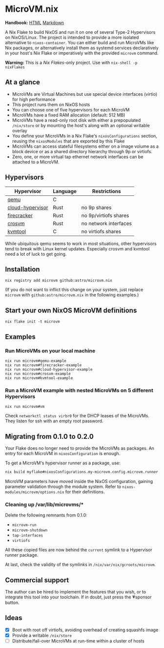 # MicroVM.nix

**Handbook:** [HTML](https://astro.github.io/microvm.nix/) [Markdown](./doc/src/SUMMARY.md)

A Nix Flake to build NixOS and run it on one of several Type-2
Hypervisors on NixOS/Linux. The project is intended to provide a more
isolated alternative to `nixos-container`. You can either build and
run MicroVMs like Nix packages, or alternatively install them as
systemd services declaratively in your host's Nix Flake or
imperatively with the provided `microvm` command.

**Warning:** This is a *Nix Flakes*-only project. Use with `nix-shell -p nixFlakes`

## At a glance

- MicroVMs are Virtual Machines but use special device interfaces
  (virtio) for high performance
- This project runs them on NixOS hosts
- You can choose one of five hypervisors for each MicroVM
- MicroVMs have a fixed RAM allocation (default: 512 MB)
- MicroVMs have a read-only root disk with either a prepopulated
  `/nix/store` or by mounting the host's along with an optional
  writable overlay
- You define your MicroVMs in a Nix Flake's `nixosConfigurations`
  section, reusing the `nixosModules` that are exported by this Flake
- MicroVMs can access stateful filesystems either on a image volume as
  a block device or as a shared directory hierarchy through 9p or
  virtiofs.
- Zero, one, or more virtual tap ethernet network interfaces can be
  attached to a MicroVM.

## Hypervisors

| Hypervisor                                                              | Language | Restrictions          |
|-------------------------------------------------------------------------|----------|-----------------------|
| [qemu](https://www.qemu.org/)                                           | C        |                       |
| [cloud-hypervisor](https://www.cloudhypervisor.org/)                    | Rust     | no 9p shares          |
| [firecracker](https://firecracker-microvm.github.io/)                   | Rust     | no 9p/virtiofs shares |
| [crosvm](https://chromium.googlesource.com/chromiumos/platform/crosvm/) | Rust     | no network interfaces |
| [kvmtool](https://github.com/kvmtool/kvmtool)                           | C        | no virtiofs shares    |

While ubiquitous qemu seems to work in most situations, other
hypervisors tend to break with Linux kernel updates. Especially crosvm
and kvmtool need a lot of luck to get going.

## Installation

```shell
nix registry add microvm github:astro/microvm.nix
```

(If you do not want to inflict this change on your system, just
replace `microvm` with `github:astro/microvm.nix` in the following
examples.)

## Start your own NixOS MicroVM definitions

```shell
nix flake init -t microvm
```

## Examples

### Run MicroVMs on your local machine

```shell
nix run microvm#qemu-example
nix run microvm#firecracker-example
nix run microvm#cloud-hypervisor-example
nix run microvm#crosvm-example
nix run microvm#kvmtool-example
```

### Run a MicroVM example with nested MicroVMs on 5 different Hypervisors

```shell
nix run microvm#vm
```

Check `networkctl status virbr0` for the DHCP leases of the
MicroVMs. They listen for ssh with an empty root password.

## Migrating from 0.1.0 to 0.2.0

Your Flake does no longer need to provide the MicroVMs as packages. An
entry for each MicroVM in `nixosConfiguration` is enough.

To get a MicroVM's hypervisor runner as a package, use:

```bash
nix build myflake#nixosConfigurations.my-microvm.config.microvm.runner.qemu
```

MicroVM parameters have moved inside the NixOS configuration, gaining
parameter validation through the module system. Refer to
`nixos-modules/microvm/options.nix` for their definitions.

### Cleaning up /var/lib/microvms/*

Delete the following remnants from 0.1.0:

- `microvm-run`
- `microvm-shutdown`
- `tap-interfaces`
- `virtiofs`

All these copied files are now behind the `current` symlink to a
Hypervisor runner package.

At last, check the validity of the symlinks in
`/nix/var/nix/gcroots/microvm`.

## Commercial support

The author can be hired to implement the features that you wish, or to
integrate this tool into your toolchain. If in doubt, just press the
💗sponsor button.

## Ideas

- [x] Boot with root off virtiofs, avoiding overhead of creating squashfs image
- [x] Provide a writable `/nix/store`
- [ ] Distribute/fail-over MicroVMs at run-time within a cluster of hosts
